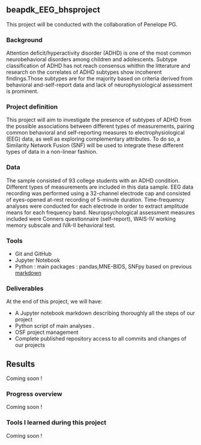 ## beapdk_EEG_bhsproject

This project will be conducted with the collaboration of Penelope PG. 

### Background

Attention deficit/hyperactivity disorder (ADHD) is one of the most common neurobehavioral disorders among children and adolescents. Subtype classification of ADHD has not reach consensus whithin the litterature and research on the correlates of ADHD subtypes show incoherent findings.Those subtypes are for the majority based on criteria derived from behavioral and-self-report data and lack of neurophysiological assessment is prominent. 

### Project definition 

This project will aim to investigate the presence of subtypes of ADHD from the possible associations between different types of measurements, pairing common behavioral and self-reporting measures to electrophysiological (EEG) data, as well as exploring complementary attributes. To do so, a Similarity Network Fusion (SNF) will be used to integrate these different types of data in a non-linear fashion. 

### Data 

The sample consisted of 93 college students with an ADHD condition. Different types of measurements are included in this data sample. EEG data recording was performed using a 32-channel electrode cap and consisted of eyes-opened at-rest recording of 5-minute duration. Time-frequency analyses were conducted for each electrode in order to extract amplitude means for each frequency band. Neuropsychological assessment measures included were Conners questionnaire (self-report), WAIS-IV working memory subscale and IVA-II behavioral test.

### Tools 

 * Git and GitHub
 * Jupyter Notebook
 * Python : main packages : pandas,MNE-BIDS, SNFpy based on previous [markdown](https://github.com/rmarkello/snfpy)


### Deliverables

At the end of this project, we will have:
 - A Jupyter notebook markdown describing thoroughly all the steps of our project 
 - Python script of main analyses .
 - OSF project management 
 - Complete published repository access to all commits and changes of our projects
  

## Results 
Coming soon !

### Progress overview
Coming soon !

### Tools I learned during this project
Coming soon !



